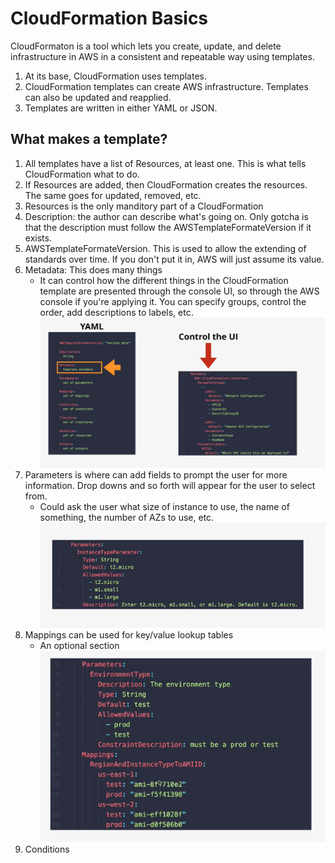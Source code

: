 # CloudFormation Basics

CloudFormaton is a tool which lets you create, update, and delete infrastructure in AWS in a consistent and repeatable way using templates.     

1. At its base, CloudFormation uses templates. 
2. CloudFormation templates can create AWS infrastructure. Templates can also be updated and reapplied. 
3. Templates are written in either YAML or JSON.

## What makes a template?
1. All templates have a list of Resources, at least one. This is what tells CloudFormation what to do.
2. If Resources are added, then CloudFormation creates the resources. The same goes for updated, removed, etc. 
3. Resources is the only manditory part of a CloudFormation
4. Description: the author can describe what's going on.  Only gotcha is that the description must follow the AWSTemplateFormateVersion if it exists.
5. AWSTemplateFormateVersion. This is used to allow the extending of standards over time. If you don't put it in, AWS will just assume its value.
6. Metadata: This does many things
    * It can control how the different things in the CloudFormation template are presented through the console UI, so through the AWS console if you're applying it. You can specify groups, control the order, add descriptions to labels, etc. 
    ![cf_01](../assets/cf_01.png)
7. Parameters is where can add fields to prompt the user for more information. Drop downs and so forth will appear for the user to select from.
    * Could ask the user what size of instance to use, the name of something, the number of AZs to use, etc.
    ![cf_02](../assets/cf_02.png)
8. Mappings can be used for key/value lookup tables
    * An optional section
    ![cf_03](../assets/cf_03.png)
9. Conditions